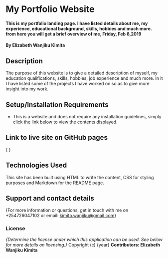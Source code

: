 # My Portfolio Website
#### This is my portfolio landing page. I have listed details about me, my experience, educational background, skills, hobbies and much more. from here you will get a brief overview of me, Friday, Feb 8,2019
#### By **Elizabeth Wanjiku Kimita**
## Description
The purpose of this website is to give a detailed description of myself, my education qualifications, skills, hobbies, job experience and much more. In it I have listed some of the projects I have worked on so as to give more insight into my work.
## Setup/Installation Requirements
* This is a website and does not require any installation guidelines, simply click the link below to view the contents displayed.
## Link to live site on GitHub pages
{ }
## Technologies Used
This site has been built using HTML to write the content, CSS for styling purposes and Markdown for the README page.
## Support and contact details
{For more information or questions, get in touch with me on +254726047102 or email: kimita.wanjiku@gmail.com}
### License
*{Determine the license under which this application can be used.  See below for more details on licensing.}*
Copyright (c) {year} **Contributors: Elizabeth Wanjiku Kimita**
